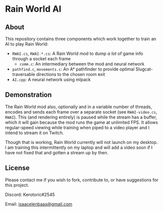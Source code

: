 # Rain World AI
## About
This repository contains three components which work together to train an AI to play Rain World:
* `RWAI.cs`, `RWAI-*.cs`: A Rain World mod to dump *a lot* of game info through a socket each frame
	* `comm.c`: An intermediary between the mod and neural network
* `pathfind.c`, `movements.c`: An A* pathfinder to provide optimal Slugcat-traversable directions to the chosen room exit
* `AI.cpp`: A neural network using mlpack
## Demonstration
The Rain World mod also, optionally and in a variable number of threads, encodes and sends each frame over a separate socket (see `RWAI-video.cs`, `RWAI`). This (and rendering entirely) is paused while the stream has a buffer, which it will gain because the mod runs the game at unlimited FPS. It allows regular-speed viewing while training when piped to a video player and I intend to stream it on Twitch.

Though that is working, Rain World currently will not launch on my desktop. I am training this intermittently on my laptop and will add a video soon if I have not fixed that and gotten a stream up by then.
## License
Please contact me if you wish to fork, contribute to, or have suggestions for this project.

Discord: Kerotoric#2545

Email: isaacelenbaas@gmail.com
